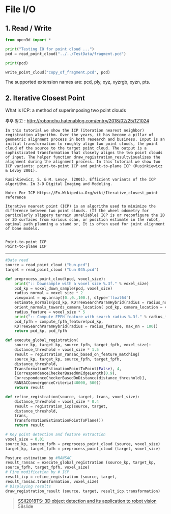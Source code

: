# File I/O

## 1. Read / Write

```python 
from open3d import *

print("Testing IO for point cloud ...")
pcd = read_point_cloud("../../TestData/fragment.pcd")

print(pcd)

write_point_cloud("copy_of_fragment.pcd", pcd)

```

The supported extension names are: pcd, ply, xyz, xyzrgb, xyzn, pts.


## 2. Iterative Closest Point

What is ICP: a method of superimposing two point clouds

추후 참고 : http://robonchu.hatenablog.com/entry/2018/02/25/121024

    In this tutorial we show the ICP (iteration nearest neighbor) registration algorithm. Over the years, it has become a pillar of geometric alignment process in both research and business. Input is an initial transformation to roughly align two point clouds, the point cloud of the source to the target point cloud. The output is a sophisticated transformation that closely aligns the two point clouds of input. The helper function draw_registration_resultvisualizes the alignment during the alignment process. In this tutorial we show two ICP variants: point-to-point ICP and point-to-plane ICP (Rusinkiewicz & Levoy 2001).
    
    Rusinkiewicz, S. & M. Levoy. (2001). Efficient variants of the ICP algorithm. In 3-D Digital Imaging and Modeling.
    
    Note: For ICP Https://En.Wikipedia.Org/wiki/Iterative_closest_point reference
    
    Iterative nearest point (ICP) is an algorithm used to minimize the difference between two point clouds. (If the wheel odometry for particularly slippery terrain unreliable) ICP is or reconfigure the 2D or 3D surfaces from various scan, or position estimate in the robot, optimal path planning a stand or, It is often used for joint alignment of bone models.
    
    
    Point-to-point ICP 
    Point-to-plane ICP 



---

```python
#Data read
source = read_point_cloud ("bun.pcd")
target = read_point_cloud ("bun 045.pcd")

def preprocess_point_cloud(pcd, voxel_size):
    print(":: Downsample with a voxel size %.3f." % voxel_size)
    pcd_kp = voxel_down_sample(pcd, voxel_size)
    radius_normal = voxel_size * 2
    viewpoint = np.array([0.,0.,100.], dtype='float64')
    estimate_normals(pcd_kp, KDTreeSearchParamHybrid(radius = radius_normal, max_nn = 30))
    orient_normals_towards_camera_location( pcd_kp, camera_location = viewpoint )
    radius_feature = voxel_size * 5
    print(":: Compute FPFH feature with search radius %.3f." % radius_feature)
    pcd_fpfh = compute_fpfh_feature(pcd_kp,
    KDTreeSearchParamHybrid(radius = radius_feature, max_nn = 100))
    return pcd_kp, pcd_fpfh

def execute_global_registration(
    source_kp, target_kp, source_fpfh, target_fpfh, voxel_size):
    distance_threshold = voxel_size * 1.5
    result = registration_ransac_based_on_feature_matching(
    source_kp, target_kp, source_fpfh, target_fpfh,
    distance_threshold,
    TransformationEstimationPointToPoint(False), 4,
    [CorrespondenceCheckerBasedOnEdgeLength(0.9),
    CorrespondenceCheckerBasedOnDistance(distance_threshold)],
    RANSACConvergenceCriteria(40000, 500))
    return result

def refine_registration(source, target, trans, voxel_size):
    distance_threshold = voxel_size * 0.4
    result = registration_icp(source, target,
    distance_threshold,
    trans,
    TransformationEstimationPointToPlane())
    return result

# Key point detection and feature extraction
voxel_size = 0.01
source_kp, source_fpfh = preprocess_point_cloud (source, voxel_size)
target_kp, target_fpfh = preprocess_point_cloud (target, voxel_size)

Posture estimation by #RANSAC
result_ransac = execute_global_registration (source_kp, target_kp,
source_fpfh, target_fpfh, voxel_size)
# Fine modification by # ICP
result_icp = refine_registration (source, target,
result_ransac.transformation, voxel_size)
# Displaying results
draw_registration_result (source, target, result_icp.transformation)
```

> [SSII2018TS: 3D object detection and its application to robot vision](https://www.slideshare.net/SSII_Slides/3d-101077557) 58slide